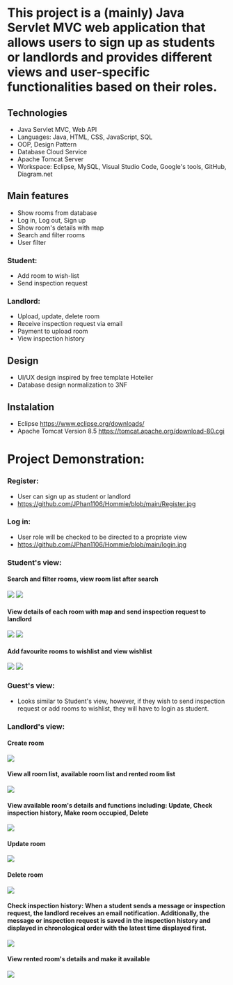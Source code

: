 # This project is a (mainly) Java Servlet MVC web application that allows users to sign up as students or landlords and provides different views and user-specific functionalities based on their roles. 

## Technologies
- Java Servlet MVC, Web API
- Languages: Java, HTML, CSS, JavaScript, SQL
- OOP, Design Pattern
- Database Cloud Service
- Apache Tomcat Server
- Workspace: Eclipse, MySQL, Visual Studio Code, Google's tools, GitHub, Diagram.net

## Main features
- Show rooms from database
- Log in, Log out, Sign up
- Show room's details with map
- Search and filter rooms
- User filter

### Student:
- Add room to wish-list
- Send inspection request

### Landlord:
- Upload, update, delete room
- Receive inspection request via email
- Payment to upload room 
- View inspection history

## Design
- UI/UX design inspired by free template Hotelier 
- Database design normalization to 3NF

## Instalation
- Eclipse https://www.eclipse.org/downloads/
- Apache Tomcat Version 8.5 https://tomcat.apache.org/download-80.cgi

# Project Demonstration: 

### Register: 
- User can sign up as student or landlord
- https://github.com/JPhan1106/Hommie/blob/main/Register.jpg
### Log in: 
- User role will be checked to be directed to a propriate view
- https://github.com/JPhan1106/Hommie/blob/main/login.jpg

### Student's view:
#### Search and filter rooms, view room list after search
![](./https://github.com/JPhan1106/Hommie/blob/main/Search.jpg)
![](./https://github.com/JPhan1106/Hommie/blob/main/Room%20List.jpg)
#### View details of each room with map and send inspection request to landlord
![](./https://github.com/JPhan1106/Hommie/blob/main/room%20details.jpg)
![](./https://github.com/JPhan1106/Hommie/blob/main/Inspection%20sent%20success.jpg)
#### Add favourite rooms to wishlist and view wishlist
![](./https://github.com/JPhan1106/Hommie/blob/main/wishlist.jpg)
![](./https://github.com/JPhan1106/Hommie/blob/main/add%20to%20wishlist.jpg)

### Guest's view: 
- Looks similar to Student's view, however, if they wish to send inspection request or add rooms to wishlist, they will have to login as student. 

### Landlord's view: 
#### Create room
![](./https://github.com/JPhan1106/Hommie/blob/main/Create%20room.jpg)
#### View all room list, available room list and rented room list 
![](./https://github.com/JPhan1106/Hommie/blob/main/Landlord's%20listings%20.jpg)
#### View available room's details and functions including: Update, Check inspection history, Make room occupied, Delete
![](./https://github.com/JPhan1106/Hommie/blob/main/Available%20room's%20details.jpg)
#### Update room
![](./https://github.com/JPhan1106/Hommie/blob/main/Update%20room.jpg)
#### Delete room
![](./https://github.com/JPhan1106/Hommie/blob/main/Delete%20Room.jpg)
#### Check inspection history: When a student sends a message or inspection request, the landlord receives an email notification. Additionally, the message or inspection request is saved in the inspection history and displayed in chronological order with the latest time displayed first.
![](./https://github.com/JPhan1106/Hommie/blob/main/Inspection%20request%20history.jpg)
#### View rented room's details and make it available
![](./https://github.com/JPhan1106/Hommie/blob/main/Rented%20room's%20details.jpg)


